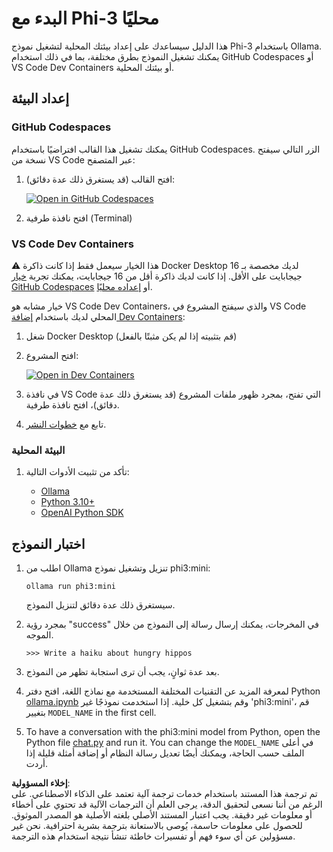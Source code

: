 # البدء مع Phi-3 محليًا

هذا الدليل سيساعدك على إعداد بيئتك المحلية لتشغيل نموذج Phi-3 باستخدام Ollama. يمكنك تشغيل النموذج بطرق مختلفة، بما في ذلك استخدام GitHub Codespaces أو VS Code Dev Containers أو بيئتك المحلية.

## إعداد البيئة

### GitHub Codespaces

يمكنك تشغيل هذا القالب افتراضيًا باستخدام GitHub Codespaces. الزر التالي سيفتح نسخة من VS Code عبر المتصفح:

1. افتح القالب (قد يستغرق ذلك عدة دقائق):

    [![Open in GitHub Codespaces](https://github.com/codespaces/badge.svg)](https://codespaces.new/microsoft/phi-3cookbook)

2. افتح نافذة طرفية (Terminal)

### VS Code Dev Containers

⚠️ هذا الخيار سيعمل فقط إذا كانت ذاكرة Docker Desktop لديك مخصصة بـ 16 جيجابايت على الأقل. إذا كانت لديك ذاكرة أقل من 16 جيجابايت، يمكنك تجربة [خيار GitHub Codespaces](../../../../../md/01.Introduction/01) أو [إعداده محليًا](../../../../../md/01.Introduction/01).

خيار مشابه هو VS Code Dev Containers، والذي سيفتح المشروع في VS Code المحلي لديك باستخدام [إضافة Dev Containers](https://marketplace.visualstudio.com/items?itemName=ms-vscode-remote.remote-containers):

1. شغل Docker Desktop (قم بتثبيته إذا لم يكن مثبتًا بالفعل)
2. افتح المشروع:

    [![Open in Dev Containers](https://img.shields.io/static/v1?style=for-the-badge&label=Dev%20Containers&message=Open&color=blue&logo=visualstudiocode)](https://vscode.dev/redirect?url=vscode://ms-vscode-remote.remote-containers/cloneInVolume?url=https://github.com/microsoft/phi-3cookbook)

3. في نافذة VS Code التي تفتح، بمجرد ظهور ملفات المشروع (قد يستغرق ذلك عدة دقائق)، افتح نافذة طرفية.
4. تابع مع [خطوات النشر](../../../../../md/01.Introduction/01).

### البيئة المحلية

1. تأكد من تثبيت الأدوات التالية:

    * [Ollama](https://ollama.com/)
    * [Python 3.10+](https://www.python.org/downloads/)
    * [OpenAI Python SDK](https://pypi.org/project/openai/)

## اختبار النموذج

1. اطلب من Ollama تنزيل وتشغيل نموذج phi3:mini:

    ```shell
    ollama run phi3:mini
    ```

    سيستغرق ذلك عدة دقائق لتنزيل النموذج.

2. بمجرد رؤية "success" في المخرجات، يمكنك إرسال رسالة إلى النموذج من خلال الموجه.

    ```shell
    >>> Write a haiku about hungry hippos
    ```

3. بعد عدة ثوانٍ، يجب أن ترى استجابة تظهر من النموذج.

4. لمعرفة المزيد عن التقنيات المختلفة المستخدمة مع نماذج اللغة، افتح دفتر Python [ollama.ipynb](../../../../../code/01.Introduce/ollama.ipynb) وقم بتشغيل كل خلية. إذا استخدمت نموذجًا غير 'phi3:mini'، قم بتغيير `MODEL_NAME` in the first cell.

5. To have a conversation with the phi3:mini model from Python, open the Python file [chat.py](../../../../../code/01.Introduce/chat.py) and run it. You can change the `MODEL_NAME` في أعلى الملف حسب الحاجة، ويمكنك أيضًا تعديل رسالة النظام أو إضافة أمثلة قليلة إذا أردت.

**إخلاء المسؤولية**:  
تم ترجمة هذا المستند باستخدام خدمات ترجمة آلية تعتمد على الذكاء الاصطناعي. على الرغم من أننا نسعى لتحقيق الدقة، يرجى العلم أن الترجمات الآلية قد تحتوي على أخطاء أو معلومات غير دقيقة. يجب اعتبار المستند الأصلي بلغته الأصلية هو المصدر الموثوق. للحصول على معلومات حاسمة، يُوصى بالاستعانة بترجمة بشرية احترافية. نحن غير مسؤولين عن أي سوء فهم أو تفسيرات خاطئة تنشأ نتيجة استخدام هذه الترجمة.